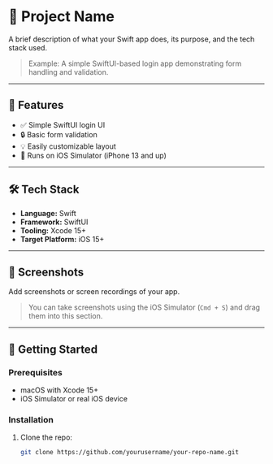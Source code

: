 # 🚀 Project Name

A brief description of what your Swift app does, its purpose, and the tech stack used.

> Example: A simple SwiftUI-based login app demonstrating form handling and validation.

---

## 📱 Features

- ✅ Simple SwiftUI login UI
- 🔒 Basic form validation
- 💡 Easily customizable layout
- 📱 Runs on iOS Simulator (iPhone 13 and up)

---

## 🛠️ Tech Stack

- **Language:** Swift
- **Framework:** SwiftUI
- **Tooling:** Xcode 15+
- **Target Platform:** iOS 15+

---

## 📸 Screenshots

Add screenshots or screen recordings of your app.

> You can take screenshots using the iOS Simulator (`Cmd + S`) and drag them into this section.

---

## 🚀 Getting Started

### Prerequisites

- macOS with Xcode 15+
- iOS Simulator or real iOS device

### Installation

1. Clone the repo:
   ```bash
   git clone https://github.com/yourusername/your-repo-name.git
